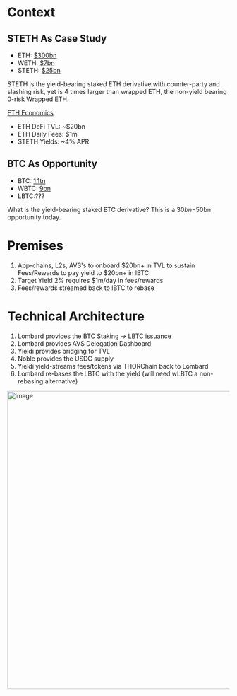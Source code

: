 # Context

## STETH As Case Study
* ETH: [$300bn](https://www.coingecko.com/en/coins/ethereum)
* WETH: [$7bn](https://www.coingecko.com/en/coins/weth)
* STETH: [$25bn](https://www.coingecko.com/en/coins/lido-staked-ether)

STETH is the yield-bearing staked ETH derivative with counter-party and slashing risk, yet is 4 times larger than wrapped ETH, the non-yield bearing 0-risk Wrapped ETH. 

[ETH Economics](https://defillama.com/chain/Ethereum)
* ETH DeFi TVL: ~$20bn 
* ETH Daily Fees: $1m
* STETH Yields: ~4% APR

## BTC As Opportunity
* BTC: [1.1tn](https://www.coingecko.com/en/coins/bitcoin)
* WBTC: [9bn](https://www.coingecko.com/en/coins/wrapped-bitcoin)
* LBTC:???

What is the yield-bearing staked BTC derivative? This is a $30bn-$50bn opportunity today. 

# Premises
1) App-chains, L2s, AVS's to onboard $20bn+ in TVL to sustain Fees/Rewards to pay yield to $20bn+ in lBTC
2) Target Yield 2% requires $1m/day in fees/rewards
3) Fees/rewards streamed back to lBTC to rebase

# Technical Architecture
1) Lombard provices the BTC Staking -> LBTC issuance
2) Lombard provides AVS Delegation Dashboard
3) Yieldi provides bridging for TVL
4) Noble provides the USDC supply
5) Yieldi yield-streams fees/tokens via THORChain back to Lombard
6) Lombard re-bases the LBTC with the yield (will need wLBTC a non-rebasing alternative)

<img width="674" alt="image" src="https://github.com/user-attachments/assets/af7b9d65-711d-4152-8469-490afe731b73">

